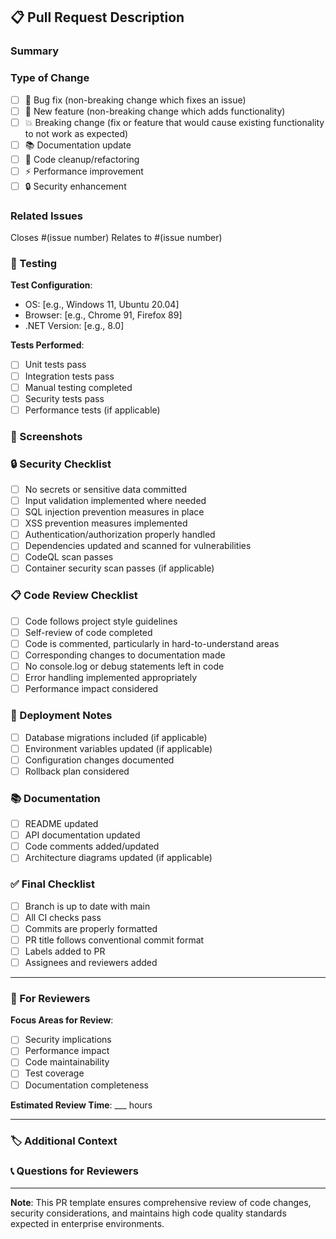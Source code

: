 ## 📋 Pull Request Description

### Summary
<!-- Provide a brief description of the changes in this PR -->

### Type of Change
<!-- Check the relevant option -->
- [ ] 🐛 Bug fix (non-breaking change which fixes an issue)
- [ ] 🚀 New feature (non-breaking change which adds functionality)
- [ ] 💥 Breaking change (fix or feature that would cause existing functionality to not work as expected)
- [ ] 📚 Documentation update
- [ ] 🧹 Code cleanup/refactoring
- [ ] ⚡ Performance improvement
- [ ] 🔒 Security enhancement

### Related Issues
<!-- Link to related issues -->
Closes #(issue number)
Relates to #(issue number)

### 🧪 Testing
<!-- Describe the tests you ran and how to reproduce them -->

**Test Configuration**:
- OS: [e.g., Windows 11, Ubuntu 20.04]
- Browser: [e.g., Chrome 91, Firefox 89]
- .NET Version: [e.g., 8.0]

**Tests Performed**:
- [ ] Unit tests pass
- [ ] Integration tests pass
- [ ] Manual testing completed
- [ ] Security tests pass
- [ ] Performance tests (if applicable)

### 📸 Screenshots
<!-- If applicable, add screenshots to help explain your changes -->

### 🔒 Security Checklist
<!-- Ensure all security requirements are met -->
- [ ] No secrets or sensitive data committed
- [ ] Input validation implemented where needed
- [ ] SQL injection prevention measures in place
- [ ] XSS prevention measures implemented
- [ ] Authentication/authorization properly handled
- [ ] Dependencies updated and scanned for vulnerabilities
- [ ] CodeQL scan passes
- [ ] Container security scan passes (if applicable)

### 📋 Code Review Checklist
<!-- For reviewers and author to verify -->
- [ ] Code follows project style guidelines
- [ ] Self-review of code completed
- [ ] Code is commented, particularly in hard-to-understand areas
- [ ] Corresponding changes to documentation made
- [ ] No console.log or debug statements left in code
- [ ] Error handling implemented appropriately
- [ ] Performance impact considered

### 🚀 Deployment Notes
<!-- Any special deployment considerations -->
- [ ] Database migrations included (if applicable)
- [ ] Environment variables updated (if applicable)
- [ ] Configuration changes documented
- [ ] Rollback plan considered

### 📚 Documentation
<!-- Check all that apply -->
- [ ] README updated
- [ ] API documentation updated
- [ ] Code comments added/updated
- [ ] Architecture diagrams updated (if applicable)

### ✅ Final Checklist
<!-- Ensure everything is ready before requesting review -->
- [ ] Branch is up to date with main
- [ ] All CI checks pass
- [ ] Commits are properly formatted
- [ ] PR title follows conventional commit format
- [ ] Labels added to PR
- [ ] Assignees and reviewers added

---

### 🎯 For Reviewers

**Focus Areas for Review**:
- [ ] Security implications
- [ ] Performance impact
- [ ] Code maintainability
- [ ] Test coverage
- [ ] Documentation completeness

**Estimated Review Time**: ___ hours

---

### 🏷️ Additional Context
<!-- Add any other context about the pull request here -->

### 📞 Questions for Reviewers
<!-- Any specific questions or areas where you want feedback -->

---

**Note**: This PR template ensures comprehensive review of code changes, security considerations, and maintains high code quality standards expected in enterprise environments.
